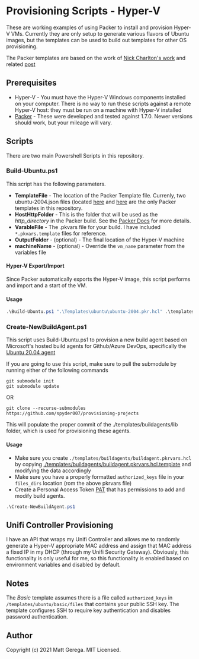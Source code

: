 # Provisioning Scripts - Hyper-V

These are working examples of using Packer to install and provision Hyper-V VMs.  Currently they are only setup to generate various flavors of Ubuntu images, but the templates can be used to build out templates for other OS provisioning.

The Packer templates are based on the work of [Nick Charlton's work][2] and related [post][3]

## Prerequisites

* Hyper-V - You must have the Hyper-V Windows components installed on your computer.  There is no way to run these scripts against a remote Hyper-V host:  they must be run on a machine with Hyper-V installed
* [Packer][Packer] - These were developed and tested against 1.7.0.  Newer versions should work, but your mileage will vary.


## Scripts

There are two main Powershell Scripts in this repository.

### Build-Ubuntu.ps1

This script has the following parameters.

* **TemplateFile** - The location of the Packer Template file.  Currenly, two ubuntu-2004.json files (located [here](./templates/ubuntu/ubuntu-2004.json) and [here](./templates/buildagents/ubuntu-2004.json) are the only Packer templates in this repository.
* **HostHttpFolder** - This is the folder that will be used as the *http_directory* in the Packer build. See the [Packer Docs](https://www.packer.io/docs/builders/hyperv/iso#http_directory) for more details.
* **VarableFile** - The .pkvars file for your build.  I have included `*.pkvars.template` files for reference.
* **OutputFolder** - (optional) - The final location of the Hyper-V machine
* **machineName** - (optional) - Override the `vm_name` parameter from the variables file

#### Hyper-V Export/Import

Since Packer automatically exports the Hyper-V image, this script performs and import and a start of the VM.

#### Usage

```powershell
.\Build-Ubuntu.ps1 ".\Templates\ubuntu\ubuntu-2004.pkr.hcl" .\templates\ubuntu\basic\http .\templates\ubuntu\basic\basic.pkrvars.hcl -machinename newhost
```

### Create-NewBuildAgent.ps1

This script uses Build-Ubuntu.ps1 to provision a new build agent based on Microsoft's hosted build agents for Github/Azure DevOps, specifically the [Ubuntu 20.04 agent](https://github.com/actions/virtual-environments/blob/main/images/linux/Ubuntu2004-README.md) 

If you are going to use this script, make sure to pull the submodule by running either of the following commands

```
git submodule init
git submodule update
```
OR
```
git clone --recurse-submodules https://github.com/spyder007/provisioning-projects
```

This will populate the proper commit of the ./templates/buildagents/lib folder, which is used for provisioning these agents.

#### Usage
* Make sure you create `./templates/buildagents/buildagent.pkrvars.hcl` by copying [./templates/buildagents/buildagent.pkrvars.hcl.template](./templates/buildagents/buildagent.pkrvars.template) and modifying the data accordingly
* Make sure you have a properly formatted `authorized_keys` file in your `files_dirs` location (rom the above pkrvars file)
* Create a Personal Access Token [PAT](https://docs.microsoft.com/en-us/azure/devops/organizations/accounts/use-personal-access-tokens-to-authenticate?view=azure-devops&tabs=preview-page) that has permissions to add and modify build agents.

```powershell
.\Create-NewBuildAgent.ps1
```

## Unifi Controller Provisioning
I have an API that wraps my Unifi Controller and allows me to randomly generate a Hyper-V appropriate MAC address and assign that MAC address a fixed IP in my DHCP (through my Unifi Security Gateway).  Obviously, this functionality is only useful for me, so this functionality is enabled based on environment variables and disabled by default.

## Notes
The *Basic* template assumes there is a file called `authorized_keys` in `/templates/ubuntu/basic/files` that contains your public SSH key.  The template configures SSH to require key authentication and disables password authentication.

## Author

Copyright (c) 2021 Matt Gerega. MIT Licensed.

[Packer]: https://packer.io
[1]: ./Build-Ubuntu.ps1
[2]: https://github.com/nickcharlton/packer-ubuntu-2004
[3]: https://nickcharlton.net/posts/automating-ubuntu-2004-installs-with-packer.html
[4]: ./Create-NewBuildAgent.ps1
